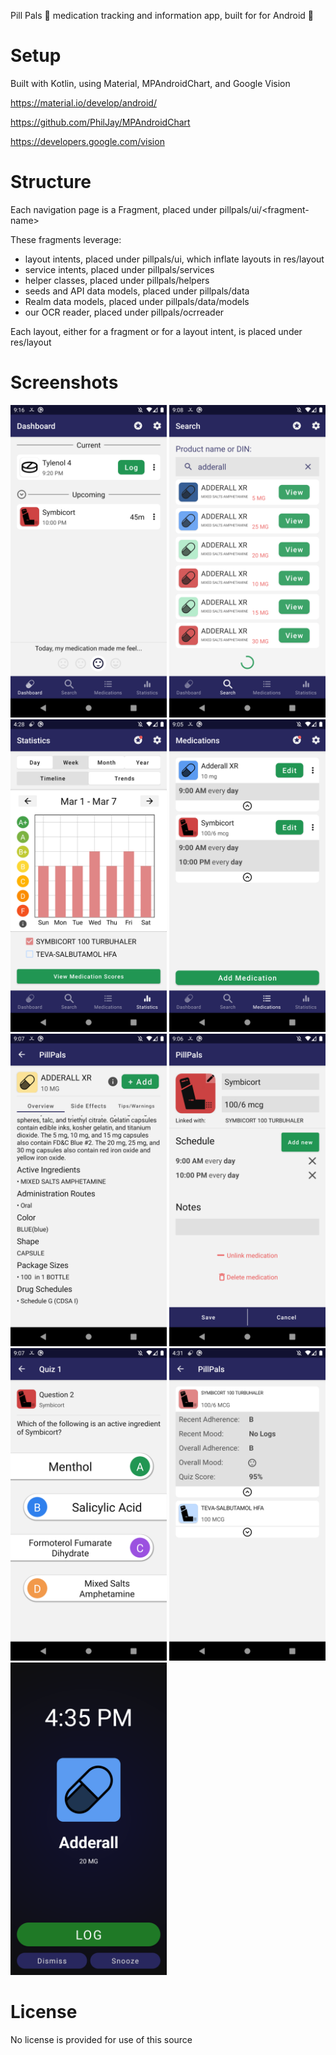 Pill Pals 💊 medication tracking and information app, built for for Android 🤖


# Setup
Built with Kotlin, using Material, MPAndroidChart, and Google Vision

https://material.io/develop/android/

https://github.com/PhilJay/MPAndroidChart

https://developers.google.com/vision

# Structure

Each navigation page is a Fragment, placed under pillpals/ui/\<fragment-name\>

These fragments leverage:
* layout intents, placed under pillpals/ui, which inflate layouts in res/layout
* service intents, placed under pillpals/services
* helper classes, placed under pillpals/helpers
* seeds and API data models, placed under pillpals/data
* Realm data models, placed under pillpals/data/models
* our OCR reader, placed under pillpals/ocrreader

Each layout, either for a fragment or for a layout intent, is placed under res/layout

# Screenshots

<img alt="Screenshot" src="/screenshots/dashboard_page.png" width="250px"></img>
<img alt="Screenshot" src="/screenshots/search_page.png" width="250px"></img>
<img alt="Screenshot" src="/screenshots/stats_page.png" width="250px"></img>
<img alt="Screenshot" src="/screenshots/medications_page.png" width="250px"></img>
<img alt="Screenshot" src="/screenshots/medication_info.png" width="250px"></img>
<img alt="Screenshot" src="/screenshots/medication_edit.png" width="250px"></img>
<img alt="Screenshot" src="/screenshots/quiz_question.png" width="250px"></img>
<img alt="Screenshot" src="/screenshots/medication_scores.png" width="250px"></img>
<img alt="Screenshot" src="/screenshots/alarm.png" width="250px"></img>

# License

No license is provided for use of this source

